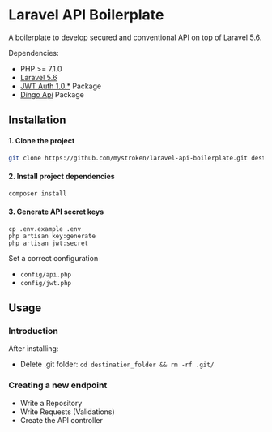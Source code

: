 # Laravel API Boilerplate
A boilerplate to develop secured and conventional API on top of Laravel 5.6.

Dependencies:
* PHP >= 7.1.0
* [Laravel 5.6](https://laravel.com/docs/5.6/)
* [JWT Auth 1.0.*](https://github.com/tymondesigns/jwt-auth) Package
* [Dingo Api](https://github.com/dingo/api) Package

## Installation
#### 1. Clone the project
```bash
git clone https://github.com/mystroken/laravel-api-boilerplate.git destination_folder
```
#### 2. Install project dependencies
```bash
composer install
```
#### 3. Generate API secret keys
```
cp .env.example .env
php artisan key:generate
php artisan jwt:secret
```
Set a correct configuration

* ```config/api.php```
* ```config/jwt.php```

## Usage
### Introduction
After installing:
* Delete .git folder: ```cd destination_folder && rm -rf .git/```

### Creating a new endpoint
* Write a Repository
* Write Requests (Validations)
* Create the API controller
